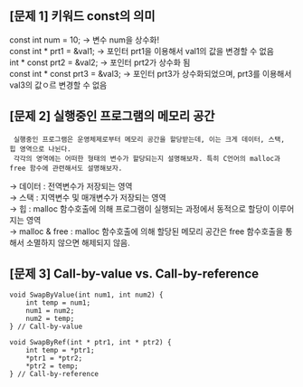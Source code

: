 ## [문제 1] 키워드 const의 의미

 const int num = 10; → 변수 num을 상수화!  
 const int * prt1 = &val1; → 포인터 prt1을 이용해서 val1의 값을 변경할 수 없음  
 int * const prt2 = &val2; → 포인터 prt2가 상수화 됨  
 const int * const prt3 = &val3; → 포인터 prt3가 상수화되었으며, prt3를 이용해서 val3의 값ㅇ르 변경할 수 없음  
  
## [문제 2] 실행중인 프로그램의 메모리 공간
```
 실행중인 프로그램은 운영체제로부터 메모리 공간을 할당받는데, 이는 크게 데이터, 스택, 힙 영역으로 나뉜다.
 각각의 영역에는 어떠한 형태의 변수가 할당되는지 설명해보자. 특히 C언어의 malloc과 free 함수에 관련해서도 설명해보자.
```

 → 데이터 : 전역변수가 저장되는 영역  
 → 스택 : 지역변수 및 매개변수가 저장되는 영역  
 → 힙 : malloc 함수호출에 의해 프로그램이 실행되는 과정에서 동적으로 할당이 이루어지는 영역  
 → malloc & free : malloc 함수호출에 의해 할당된 메모리 공간은 free 함수호출을 통해서 소멸하지 않으면 해제되지 않음.  
  
## [문제 3] Call-by-value vs. Call-by-reference
```
void SwapByValue(int num1, int num2) {
	int temp = num1;
	num1 = num2;
	num2 = temp;
} // Call-by-value
```

```
void SwapByRef(int * ptr1, int * ptr2) {
	int temp = *ptr1;
	*ptr1 = *ptr2;
	*ptr2 = temp;
} // Call-by-reference
```
